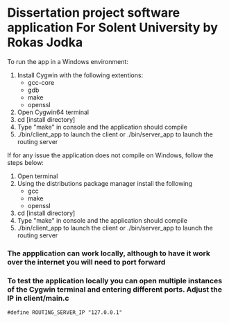 # Dissertation project software application For Solent University by **Rokas Jodka**

To run the app in a Windows environment:

 1. Install Cygwin with the following extentions:
	- gcc-core
	- gdb
	- make
	- openssl
 2. Open Cygwin64 terminal
 3. cd [install directory]
 4. Type "make" in console and the application should compile
 5. ./bin/client_app to launch the client or ./bin/server_app to launch the routing server

If for any issue the application does not compile on Windows, follow the steps below:
1. Open terminal
2. Using the distributions package manager install the following
	- gcc
	- make
	- openssl
 3. cd [install directory]
 4. Type "make" in console and the application should compile
 5. ./bin/client_app to launch the client or ./bin/server_app to launch the routing server

### The appplication can work locally, although to have it work over the internet you will need to port forward

### To test the application locally you can open multiple instances of the Cygwin terminal and entering different ports. Adjust the IP in client/main.c

```#define ROUTING_SERVER_IP "127.0.0.1"```
